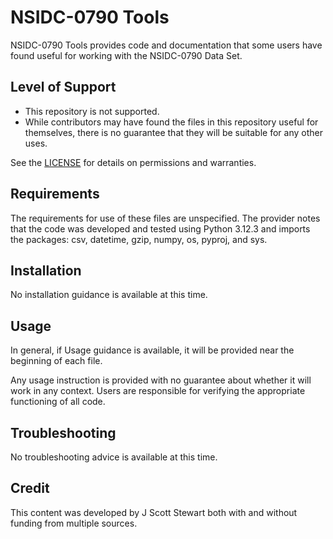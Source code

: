 # NSIDC-0790 Tools

NSIDC-0790 Tools provides code and documentation that some users have found useful for working with the NSIDC-0790 Data Set.


## Level of Support

* This repository is not supported. 
* While contributors may have found the files in this repository useful for themselves, there is no guarantee that they will be suitable for any other uses.

See the [LICENSE](LICENSE) for details on permissions and warranties.


## Requirements

The requirements for use of these files are unspecified.  The provider notes
that the code was developed and tested using Python 3.12.3 and imports the
packages: csv, datetime, gzip, numpy, os, pyproj, and sys.


## Installation

No installation guidance is available at this time.


## Usage

In general, if Usage guidance is available, it will be provided near the
beginning of each file.

Any usage instruction is provided with no guarantee about whether it will
work in any context.  Users are responsible for verifying the appropriate
functioning of all code.


## Troubleshooting

No troubleshooting advice is available at this time.


## Credit

This content was developed by J Scott Stewart both with and without funding
from multiple sources.
